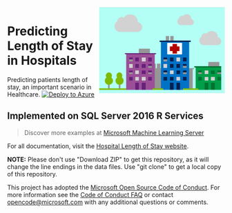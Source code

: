 <img src="Resources/Images/los.jpg" align="right" height="200px">

# Predicting Length of Stay in Hospitals
Predicting patients length of stay, an important scenario in Healthcare.
[![Deploy to Azure](https://raw.githubusercontent.com/Azure/Azure-CortanaIntelligence-SolutionAuthoringWorkspace/master/docs/images/DeployToAzure.PNG)](https://portal.azure.com/#create/Microsoft.Template/uri/https%3A%2F%2Fraw.githubusercontent.com%2FMicrosoft%2Fr-server-hospital-length-of-stay%2Fmaster%2FArmTemplates%2Fhospital_arm.json)

## Implemented on SQL Server 2016 R Services

> Discover more examples at [Microsoft Machine Learning Server](https://github.com/Microsoft/ML-Server)

For all documentation, visit the [Hospital Length of Stay website](https://microsoft.github.io/r-server-hospital-length-of-stay/).

**NOTE:** Please don't use "Download ZIP" to get this repository, as it will change the line endings in the data files. Use "git clone" to get a local copy of this repository. 
 
This project has adopted the [Microsoft Open Source Code of Conduct](https://opensource.microsoft.com/codeofconduct/). For more information see the [Code of Conduct FAQ](https://opensource.microsoft.com/codeofconduct/faq/) or contact [opencode@microsoft.com](mailto:opencode@microsoft.com) with any additional questions or comments.
